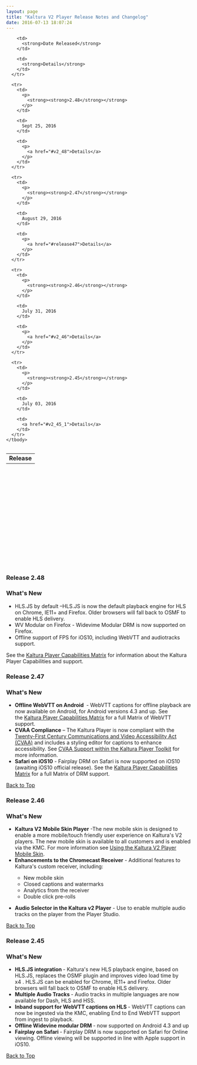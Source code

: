 ```yaml
---
layout: page
title: "Kaltura V2 Player Release Notes and Changelog"
date: 2016-07-13 18:07:24
---
```


<p>
    <a name="top"></a>
  </p>
  
  <table border="0" align="left">
    <tbody>
      <tr>
        <td>
          <strong>Release</strong>
        </td>
        
        <td>
          <strong>Date Released</strong>
        </td>
        
        <td>
          <strong>Details</strong>
        </td>
      </tr>
      
      <tr>
        <td>
          <p>
            <strong><strong>2.48</strong></strong>
          </p>
        </td>
        
        <td>
          Sept 25, 2016
        </td>
        
        <td>
          <p>
            <a href="#v2_48">Details</a>
          </p>
        </td>
      </tr>
      
      <tr>
        <td>
          <p>
            <strong><strong>2.47</strong></strong>
          </p>
        </td>
        
        <td>
          August 29, 2016
        </td>
        
        <td>
          <p>
            <a href="#release47">Details</a>
          </p>
        </td>
      </tr>
      
      <tr>
        <td>
          <p>
            <strong><strong>2.46</strong></strong>
          </p>
        </td>
        
        <td>
          July 31, 2016
        </td>
        
        <td>
          <p>
            <a href="#v2_46">Details</a>
          </p>
        </td>
      </tr>
      
      <tr>
        <td>
          <p>
            <strong><strong>2.45</strong></strong>
          </p>
        </td>
        
        <td>
          July 03, 2016
        </td>
        
        <td>
          <a href="#v2_45_1">Details</a> 
        </td>
      </tr>
    </tbody>
  </table>
  
  <p>
     
  </p>
  
  <p>
     
  </p>
  
  <p>
     
  </p>
  
  <p>
     
  </p>
  
  <p>
     
  </p>
  
  <h3>
     
  </h3>
  
  <p>
     
  </p>
  
  <h3>
     
  </h3>
  
  <h3>
    <a name="v2_48"></a>Release 2.48
  </h3>
  
  <h3>
    What's New
  </h3>
  
  <ul>
    <li>
      HLS.JS by default –HLS.JS is now the default playback engine for HLS on Chrome, IE11+ and Firefox. Older browsers will fall back to OSMF to enable HLS delivery. 
    </li>
    <li>
      WV Modular on Firefox - Widevime Modular DRM is now supported on Firefox.
    </li>
    <li>
      Offline support of FPS for iOS10, including WebVTT and audiotracks support. 
    </li>
  </ul>
  
  <p>
    See the <a href="https://knowledge.kaltura.com/kaltura-player-capabilities-matrix">Kaltura Player Capabilities Matrix</a> for information about the Kaltura Player Capabilities and support.
  </p>
  
  <h3>
    <a name="release47"></a>Release 2.47
  </h3>
  
  <h3>
    What's New
  </h3>
  
  <ul>
    <li>
      <strong>Offline WebVTT on Android </strong> - WebVTT captions for offline playback are now available on Android, for Android versions 4.3 and up. See the <a href="https://knowledge.kaltura.com/kaltura-player-capabilities-matrix">Kaltura Player Capabilities Matrix</a> for a full Matrix of WebVTT support.
    </li>
    <li>
      <strong>CVAA Compliance</strong> – The Kaltura Player is now compliant with the <a href="https://www.fcc.gov/consumers/guides/21st-century-communications-and-video-accessibility-act-cvaa">Twenty-First Century Communications and Video Accessibility Act (CVAA)</a> and includes a styling editor for captions to enhance accessibility. See <a href="https://knowledge.kaltura.com/node/1760">CVAA Support within the Kaltura Player Toolkit</a> for more information.
    </li>
    <li>
      <strong>Safari on iOS10</strong> - Fairplay DRM on Safari is now supported on iOS10 (awaiting iOS10 official release). See the <a href="https://knowledge.kaltura.com/kaltura-player-capabilities-matrix">Kaltura Player Capabilities Matrix</a> for a full Matrix of DRM support.
    </li>
  </ul>
  
  <p>
    <a href="#top">Back to Top</a> 
  </p>
  
  <h3>
    <a name="v2_46"></a>Release 2.46
  </h3>
  
  <h3>
    What's New
  </h3>
  
  <ul>
    <li>
      <strong>Kaltura V2 Mobile Skin Player</strong> -<span>The new mobile skin is designed to enable a more mobile/touch friendly user experience on Kaltura's V2 players. The new mobile skin is available to all customers and is enabled via the KMC. For more information see </span><a href="https://knowledge.kaltura.com/node/1734">Using the Kaltura V2 Player Mobile Skin</a><span>.</span>
    </li>
    <li>
      <span></span><span><strong>Enhancements to the Chromecast Receiver</strong> </span><span>- </span>Additional features to Kaltura's custom receiver, including:
    </li>
    <ul>
      <li>
        New mobile skin
      </li>
      <li>
        Closed captions and watermarks 
      </li>
      <li>
        Analytics from the receiver
      </li>
      <li>
        Double click pre-rolls
      </li>
    </ul>
  </ul>
  
  <ul>
    <li>
      <strong>Audio Selector in the Kaltura v2 Player</strong> - Use to enable multiple audio tracks on the player from the Player Studio.
    </li>
  </ul>
  
  <p>
    <a href="#top">Back to Top</a><strong> </strong>
  </p>
  
  <h3>
    <a name="v2_45_1"></a>Release 2.45
  </h3>
  
  <h3>
    What's New
  </h3>
  
  <ul>
    <li>
      <strong>HLS.JS integration </strong>- Kaltura's new HLS playback engine, based on HLS.JS, replaces the OSMF plugin and improves video load time by x4 . HLS.JS can be enabled for Chrome, IE11+ and Firefox. Older browsers will fall back to OSMF to enable HLS delivery. 
    </li>
    <li>
      <strong>Multiple Audio Tracks </strong>- Audio tracks in multiple languages are now available for Dash, HLS and HSS. <span style="color: #ff0000;"><br /></span>
    </li>
    <li>
      <strong>Inband support for WebVTT captions on HLS </strong>- WebVTT captions can now be ingested via the KMC, enabling End to End WebVTT support from ingest to playback.
    </li>
    <li>
      <strong>Offline Widevine modular DRM </strong>- now supported on Android 4.3 and up
    </li>
    <li>
      <strong>Fairplay on Safari </strong>- Fairplay DRM is now supported on Safari for Online viewing. Offline viewing will be supported in line with Apple support in iOS10.
    </li>
  </ul>
  
  <p>
    <a href="#top">Back to Top</a> 
  </p>